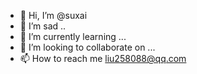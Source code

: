 - 👋 Hi, I’m @suxai
- 👀 I’m sad ..
- 🌱 I’m currently learning ...
- 💞️ I’m looking to collaborate on ...
- 📫 How to reach me liu258088@qq.com

<!---
suxai/suxai is a ✨ special ✨ repository because its `README.md` (this file) appears on your GitHub profile.
You can click the Preview link to take a look at your changes.
--->
